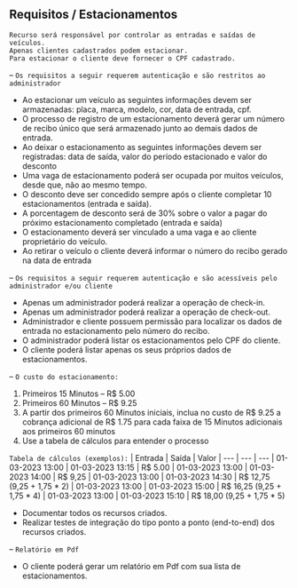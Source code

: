 ## Requisitos / Estacionamentos

```console
Recurso será responsável por controlar as entradas e saídas de veículos.
Apenas clientes cadastrados podem estacionar.
Para estacionar o cliente deve fornecer o CPF cadastrado.
```

– `Os requisitos a seguir requerem autenticação e são restritos ao administrador`

- Ao estacionar um veículo as seguintes informações devem ser armazenadas: placa, marca,
modelo, cor, data de entrada, cpf.
- O processo de registro de um estacionamento deverá gerar um número de recibo único que será
armazenado junto ao demais dados de entrada.
- Ao deixar o estacionamento as seguintes informações devem ser registradas: data de saída, valor
do período estacionado e valor do desconto
- Uma vaga de estacionamento poderá ser ocupada por muitos veículos, desde que, não ao mesmo
tempo.
- O desconto deve ser concedido sempre após o cliente completar 10 estacionamentos (entrada e
saída).
- A porcentagem de desconto será de 30% sobre o valor a pagar do próximo estacionamento
completado (entrada e saída)
- O estacionamento deverá ser vinculado a uma vaga e ao cliente proprietário do veículo.
- Ao retirar o veículo o cliente deverá informar o número do recibo gerado na data de entrada

– `Os requisitos a seguir requerem autenticação e são acessíveis pelo administrador e/ou cliente`

- Apenas um administrador poderá realizar a operação de check-in.
- Apenas um administrador poderá realizar a operação de check-out.
- Administrador e cliente possuem permissão para localizar os dados de entrada no estacionamento
pelo número do recibo.
- O administrador poderá listar os estacionamentos pelo CPF do cliente.
- O cliente poderá listar apenas os seus próprios dados de estacionamentos.

– `O custo do estacionamento:`

1. Primeiros 15 Minutos – R$ 5.00
2. Primeiros 60 Minutos – R$ 9.25
3. A partir dos primeiros 60 Minutos iniciais, inclua no custo de R$ 9.25 a cobrança adicional
de R$ 1.75 para cada faixa de 15 Minutos adicionais aos primeiros 60 minutos
4. Use a tabela de cálculos para entender o processo

`Tabela de cálculos (exemplos):`
| Entrada | Saída | Valor
| --- | --- | ---
| 01-03-2023 13:00 | 01-03-2023 13:15 | R$ 5.00
| 01-03-2023 13:00 | 01-03-2023 14:00 | R$ 9,25
| 01-03-2023 13:00 | 01-03-2023 14:30 | R$ 12,75 (9,25 + 1,75 * 2)
| 01-03-2023 13:00 | 01-03-2023 15:00 | R$ 16,25 (9,25 + 1,75 * 4)
| 01-03-2023 13:00 | 01-03-2023 15:10 | R$ 18,00 (9,25 + 1,75 * 5)

- Documentar todos os recursos criados.
- Realizar testes de integração do tipo ponto a ponto (end-to-end) dos recursos criados.

– `Relatório em Pdf`
- O cliente poderá gerar um relatório em Pdf com sua lista de estacionamentos. 